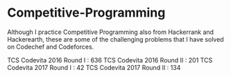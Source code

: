 # Competitive-Programming
Although I practice Competitive Programming also from Hackerrank and Hackerearth, these are some of the challenging problems that I have solved on Codechef and Codeforces.

TCS Codevita 2016 Round I : 636
TCS Codevita 2016 Round II : 201
TCS Codevita 2017 Round I : 42
TCS Codevita 2017 Round II : 134
